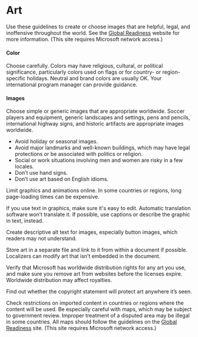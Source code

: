 ﻿# Art

Use these guidelines to create or choose images that are helpful, legal, and inoffensive throughout the world. See the [Global Readiness](https://microsoft.sharepoint.com/teams/celaGlobalReadiness/Pages/Home.aspx "Global Readiness website") website for more information. (This site requires Microsoft network access.)

#### Color

Choose carefully. Colors
may have religious, cultural, or political significance, particularly
colors used on flags or for country- or region-specific holidays.
Neutral and brand colors are usually OK. Your international program
manager can provide guidance.

#### Images

Choose simple or generic images that are appropriate worldwide. Soccer
players and equipment, generic landscapes and settings, pens and
pencils, international highway signs, and historic artifacts are
appropriate images worldwide.

  - Avoid holiday or seasonal images. 
  - Avoid major landmarks and well-known buildings, which may have legal protections or be associated with politics or religion. 
  - Social or work situations involving men and women are risky in a few locales. 
  - Don’t use hand signs. 
  - Don’t use art based on English idioms.

Limit graphics and animations online. In some countries or regions, long page-loading times can be expensive.

If you use text in graphics, make sure it's easy to edit. Automatic translation software won’t translate it. If possible, use captions or describe the graphic in text, instead. 

Create descriptive alt text for images, especially button images, which readers may not understand. 

Store art in a separate file and link to it from within a document if possible. Localizers can modify art that isn’t embedded in the document. 

Verify that Microsoft has worldwide distribution rights for
any art you use, and make sure you remove art from websites before the
licenses expire. Worldwide distribution may affect royalties.

Find out whether the copyright statement will protect art anywhere it’s seen. 

Check restrictions on imported content
in countries or regions where the content will be used. Be especially
careful with maps, which may be subject to government review. Improper
treatment of a disputed area may be illegal in some countries. All maps
should follow the guidelines on the [Global Readiness](https://microsoft.sharepoint.com/teams/celaGlobalReadiness/Pages/geography.aspx "Geography guidelines on Global Readiness website") site. (This site requires Microsoft network access.)
